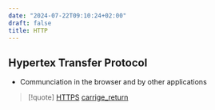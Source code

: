 ```yaml
---
date: "2024-07-22T09:10:24+02:00"
draft: false
title: HTTP
---
```


## Hypertex Transfer Protocol

-   Communciation in the browser and by other applications

> \[!quote\] [HTTPS](/Notes/posts/protocols/HTTPS)
> [carrige_return](/Notes/posts/carrige_return)
